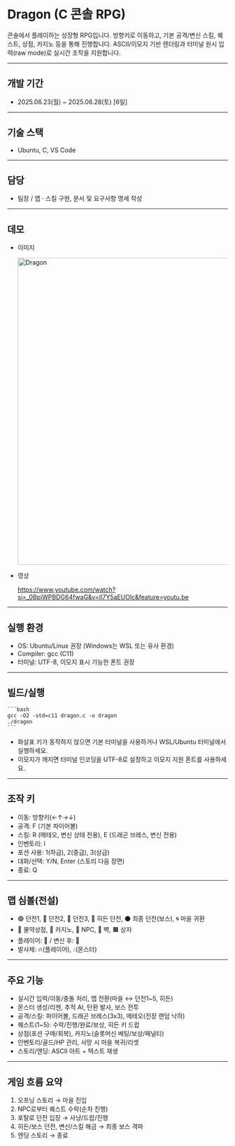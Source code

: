 # Dragon (C 콘솔 RPG)

콘솔에서 플레이하는 성장형 RPG입니다. 방향키로 이동하고, 기본 공격/변신 스킬, 퀘스트, 상점, 카지노 등을 통해 진행합니다. ASCII/이모지 기반 렌더링과 터미널 원시 입력(raw mode)로 실시간 조작을 지원합니다.

---

## 개발 기간
- 2025.06.23(월) ~ 2025.06.28(토) [6일]

---

## 기술 스택
- Ubuntu, C, VS Code

---

## 담당
- 팀장 / 맵 · 스킬 구현, 문서 및 요구사항 명세 작성

---

## 데모
- 이미지

  <img width="600" height="700" alt="Dragon" src="https://github.com/user-attachments/assets/92c04a70-eada-4f3a-9eda-ebca92cafcc5" />

- 영상

  https://www.youtube.com/watch?si=_0BpiWPBDG64fwaG&v=II7Y5aEUOlc&feature=youtu.be

---

## 실행 환경
- OS: Ubuntu/Linux 권장 (Windows는 WSL 또는 유사 환경)
- Compiler: gcc (C11)
- 터미널: UTF-8, 이모지 표시 가능한 폰트 권장

---

## 빌드/실행
    ```bash
    gcc -O2 -std=c11 dragon.c -o dragon
    ./dragon
    ``` 
- 화살표 키가 동작하지 않으면 기본 터미널을 사용하거나 WSL/Ubuntu 터미널에서 실행하세요.
- 이모지가 깨지면 터미널 인코딩을 UTF-8로 설정하고 이모지 지원 폰트를 사용하세요.

---

## 조작 키
- 이동: 방향키(←↑→↓)
- 공격: F (기본 파이어볼)
- 스킬: R (메테오, 변신 상태 전용), E (드래곤 브레스, 변신 전용)
- 인벤토리: I
- 포션 사용: 1(하급), 2(중급), 3(상급)
- 대화/선택: Y/N, Enter (스토리 다음 장면)
- 종료: Q

---

## 맵 심볼(전설)
- 🟢 던전1, 🔵 던전2, 🔴 던전3, 🚪 히든 던전, ⚫ 최종 던전(보스), 🌀 마을 귀환
- 🏥 물약상점, 🕌 카지노, 🤖 NPC, 🌴 벽, 🟫 상자
- 플레이어: 🐍 / 변신 후: 🐉
- 발사체: 🔥(플레이어), 💧(몬스터)

---

## 주요 기능
- 실시간 입력/이동/충돌 처리, 맵 전환(마을 ↔ 던전1~5, 히든)
- 몬스터 생성/리젠, 추적 AI, 탄환 발사, 보스 전투
- 공격/스킬: 파이어볼, 드래곤 브레스(3x3), 메테오(전장 랜덤 낙하)
- 퀘스트(1~5): 수락/진행/완료/보상, 히든 키 드랍
- 상점(포션 구매/회복), 카지노(슬롯머신 베팅/보상/패널티)
- 인벤토리/골드/HP 관리, 사망 시 마을 복귀/리셋
- 스토리/엔딩: ASCII 아트 + 텍스트 재생

---

## 게임 흐름 요약
1) 오프닝 스토리 → 마을 진입
2) NPC로부터 퀘스트 수락(순차 진행)
3) 포탈로 던전 입장 → 사냥/드랍/진행
4) 히든/보스 던전, 변신/스킬 해금 → 최종 보스 격파
5) 엔딩 스토리 → 종료

